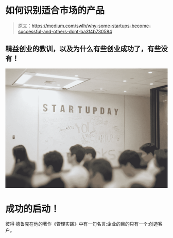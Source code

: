 # 如何识别适合市场的产品

> 原文：<https://medium.com/swlh/why-some-startups-become-successful-and-others-dont-ba3f4b730584>

## 精益创业的教训，以及为什么有些创业成功了，有些没有！

![](img/88de0d3c05a03abbe7b386c9a14a07a7.png)

# 成功的启动！

彼得·德鲁克在他的著作《管理实践》中有一句名言:企业的目的只有一个:创造客户。